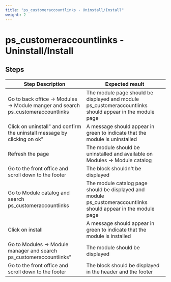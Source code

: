 ```yaml
---
title: "ps_customeraccountlinks - Uninstall/Install"
weight: 2
---
```


# ps_customeraccountlinks - Uninstall/Install
## Steps
| Step Description | Expected result |
| ----- | ----- |
| Go to back office -> Modules -> Module manger and search ps_customeraccountlinks | The module page should be displayed and module ps_customeraccountlinks should appear in the module page |
| Click on uninstall" and confirm the uninstall message by clicking on ok" | A message should appear in green to indicate that the module is uninstalled |
| Refresh the page | The module should be uninstalled and available on Modules -> Module catalog |
| Go to the front office and scroll down to the footer | The block shouldn't be displayed |
| Go to Module catalog and search ps_customeraccountlinks | The module catalog page should be displayed and module ps_customeraccountlinks should appear in the module page |
| Click on install | A message should appear in green to indicate that the module is installed |
| Go to Modules -> Module manager and search ps_customeraccountlinks" | The module should be displayed |
| Go to the front office and scroll down to the footer | The block should be displayed in the header and the footer |

